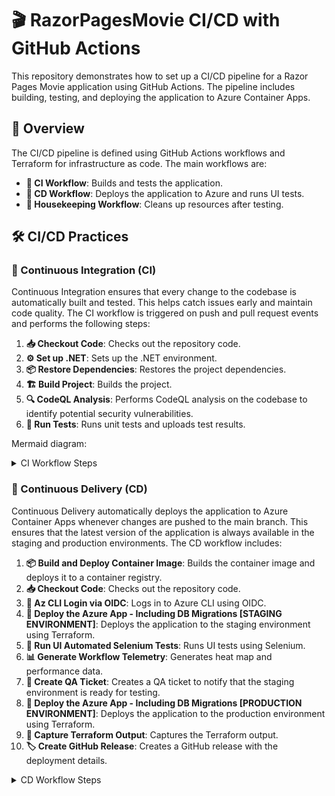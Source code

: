 # 🎬 RazorPagesMovie CI/CD with GitHub Actions

This repository demonstrates how to set up a CI/CD pipeline for a Razor Pages Movie application using GitHub Actions. The pipeline includes building, testing, and deploying the application to Azure Container Apps.

## 🌟 Overview

The CI/CD pipeline is defined using GitHub Actions workflows and Terraform for infrastructure as code. The main workflows are:

- **🔄 CI Workflow**: Builds and tests the application.
- **🚀 CD Workflow**: Deploys the application to Azure and runs UI tests.
- **🧹 Housekeeping Workflow**: Cleans up resources after testing.

## 🛠️ CI/CD Practices

### 🔄 Continuous Integration (CI)

Continuous Integration ensures that every change to the codebase is automatically built and tested. This helps catch issues early and maintain code quality. The CI workflow is triggered on push and pull request events and performs the following steps:

1. **📥 Checkout Code**: Checks out the repository code.
2. **⚙️ Set up .NET**: Sets up the .NET environment.
3. **📦 Restore Dependencies**: Restores the project dependencies.
4. **🏗️ Build Project**: Builds the project.
5. **🔍 CodeQL Analysis**: Performs CodeQL analysis on the codebase to identify potential security vulnerabilities.
6. **🧪 Run Tests**: Runs unit tests and uploads test results.

Mermaid diagram:
<details>
  <summary>CI Workflow Steps</summary>

```mermaid
graph TD
    A[Code] --> B(Checkout Code)
    B --> C(Initialize CodeQL)
    C --> D(Set up .NET)
    D --> E(Cache NuGet Packages)
    E --> F(Restore Dependencies)
    F --> G(Build Project)
    G --> H(Publish Project)
    H --> I(Upload Published App)
    I --> J(Perform CodeQL Analysis)
    J --> K(Split Tests)
    K --> L(Run Unit Tests)
    L --> M(Publish Test Results)
```
</details>

### 🚀 Continuous Delivery (CD)

Continuous Delivery automatically deploys the application to Azure Container Apps whenever changes are pushed to the main branch. This ensures that the latest version of the application is always available in the staging and production environments. The CD workflow includes:
1. **📦 Build and Deploy Container Image**: Builds the container image and deploys it to a container registry.
2. **📥 Checkout Code**: Checks out the repository code.
3. **🔑 Az CLI Login via OIDC**: Logs in to Azure CLI using OIDC.
4. **🚀 Deploy the Azure App - Including DB Migrations [STAGING ENVIRONMENT]**: Deploys the application to the staging environment using Terraform.
5. **🧪 Run UI Automated Selenium Tests**: Runs UI tests using Selenium.
6. **📊 Generate Workflow Telemetry**: Generates heat map and performance data.
7. **📝 Create QA Ticket**: Creates a QA ticket to notify that the staging environment is ready for testing.
8. **🚀 Deploy the Azure App - Including DB Migrations [PRODUCTION ENVIRONMENT]**: Deploys the application to the production environment using Terraform.
9. **📄 Capture Terraform Output**: Captures the Terraform output.
10. **🏷️ Create GitHub Release**: Creates a GitHub release with the deployment details.

<details>
    <summary>CD Workflow Steps</summary>

```mermaid
graph TD
        A[Code] --> B(Checkout Code)
        B --> C(Az CLI Login via OIDC)
        C --> D(Deploy the Azure App - Including DB Migrations STAGING ENVIRONMENT)
        D --> E(Capture Terraform Outputs)
        E --> F(Generate URL at Commit Hash to IaC Staging Files)
        F --> G(Run UI Automated Selenium Tests)
        G --> H(Generate Workflow Telemetry)
        H --> I(Create QA Ticket)
        I --> J(Deploy the Azure App - Including DB Migrations PRODUCTION ENVIRONMENT)
        J --> K(Capture Terraform Output)
        K --> L{Check if Revision Exists}
        L --> M{If Revision Exists, Deploy New Revision - Canary Deployment}
        M --> N(Create GitHub Release)
```

</details>

